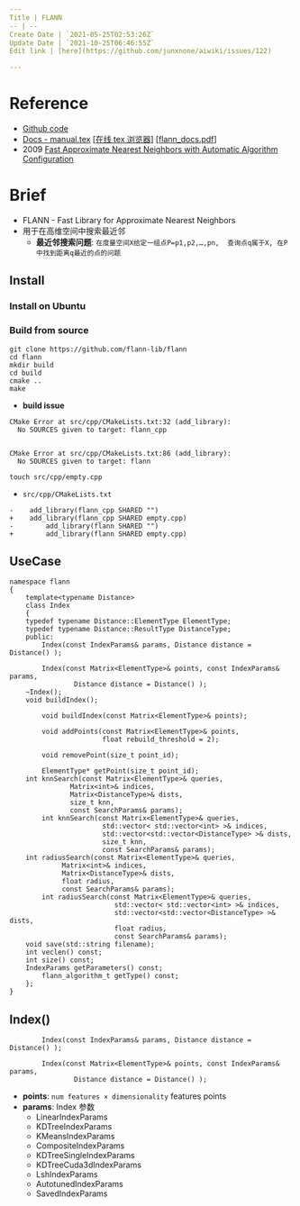 ```yaml
---
Title | FLANN
-- | --
Create Date | `2021-05-25T02:53:26Z`
Update Date | `2021-10-25T06:46:55Z`
Edit link | [here](https://github.com/junxnone/aiwiki/issues/122)

---
```

# Reference
- [Github code](https://github.com/flann-lib/flann)
- [Docs - manual.tex](https://github.com/flann-lib/flann/blob/master/doc/manual.tex) [[在线 tex 浏览器](http://texviewer.herokuapp.com/)] [[flann_docs.pdf](https://github.com/junxnone/aiwiki/files/7399990/flann_docs.pdf)]
- 2009 [Fast Approximate Nearest Neighbors with Automatic Algorithm Configuration](https://www.cs.ubc.ca/~lowe/papers/09muja.pdf)

# Brief
- FLANN - Fast Library for Approximate Nearest Neighbors
- 用于在高维空间中搜索最近邻
  - **最近邻搜索问题**: `在度量空间X给定一组点P=p1,p2,…,pn,  查询点q属于X, 在P中找到距离q最近的点的问题`


## Install

### Install on Ubuntu

### Build from source

```
git clone https://github.com/flann-lib/flann
cd flann
mkdir build
cd build
cmake ..
make
```
- **build issue**
```
CMake Error at src/cpp/CMakeLists.txt:32 (add_library):
  No SOURCES given to target: flann_cpp


CMake Error at src/cpp/CMakeLists.txt:86 (add_library):
  No SOURCES given to target: flann
```
```
touch src/cpp/empty.cpp
```
- `src/cpp/CMakeLists.txt`

```
-    add_library(flann_cpp SHARED "")
+    add_library(flann_cpp SHARED empty.cpp)
-        add_library(flann SHARED "")
+        add_library(flann SHARED empty.cpp)
```


## UseCase

```
namespace flann
{
    template<typename Distance>
    class Index 
    {
	typedef typename Distance::ElementType ElementType;
	typedef typename Distance::ResultType DistanceType;
    public:
        Index(const IndexParams& params, Distance distance = Distance() );
        
        Index(const Matrix<ElementType>& points, const IndexParams& params,
                Distance distance = Distance() );
	~Index();
	void buildIndex();        
        
        void buildIndex(const Matrix<ElementType>& points);
        
        void addPoints(const Matrix<ElementType>& points, 
                       float rebuild_threshold = 2);
        
        void removePoint(size_t point_id);
        
        ElementType* getPoint(size_t point_id);
	int knnSearch(const Matrix<ElementType>& queries, 
		       Matrix<int>& indices, 
		       Matrix<DistanceType>& dists, 
		       size_t knn, 
		       const SearchParams& params);
        int knnSearch(const Matrix<ElementType>& queries,
                       std::vector< std::vector<int> >& indices,
                       std::vector<std::vector<DistanceType> >& dists,
                       size_t knn,
                       const SearchParams& params);
	int radiusSearch(const Matrix<ElementType>& queries, 
			 Matrix<int>& indices, 
			 Matrix<DistanceType>& dists, 
			 float radius, 
			 const SearchParams& params);
        int radiusSearch(const Matrix<ElementType>& queries,
                          std::vector< std::vector<int> >& indices,
                          std::vector<std::vector<DistanceType> >& dists,
                          float radius,
                          const SearchParams& params);
	void save(std::string filename);
	int veclen() const;
	int size() const;
	IndexParams getParameters() const;
        flann_algorithm_t getType() const;
    };
}
```

## Index()
```
        Index(const IndexParams& params, Distance distance = Distance() );
        
        Index(const Matrix<ElementType>& points, const IndexParams& params,
                Distance distance = Distance() );
```

- **points**: `num features × dimensionality` features points
- **params**: Index 参数
  - LinearIndexParams
  - KDTreeIndexParams
  - KMeansIndexParams
  - CompositeIndexParams
  - KDTreeSingleIndexParams
  - KDTreeCuda3dIndexParams
  - LshIndexParams
  - AutotunedIndexParams
  - SavedIndexParams
